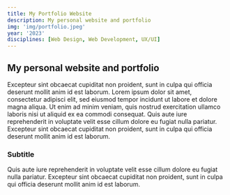 ```yaml
---
title: My Portfolio Website
description: My personal website and portfolio
img: 'img/portfolio.jpeg'
year: '2023'
disciplines: [Web Design, Web Development, UX/UI]
---
```


## My personal website and portfolio

Excepteur sint obcaecat cupiditat non proident, sunt in culpa qui officia
deserunt mollit anim id est laborum. Lorem ipsum dolor sit amet, consectetur
adipisci elit, sed eiusmod tempor incidunt ut labore et dolore magna aliqua. Ut
enim ad minim veniam, quis nostrud exercitation ullamco laboris nisi ut aliquid
ex ea commodi consequat. Quis aute iure reprehenderit in voluptate velit esse
cillum dolore eu fugiat nulla pariatur. Excepteur sint obcaecat cupiditat non
proident, sunt in culpa qui officia deserunt mollit anim id est laborum.

### Subtitle

Quis aute iure reprehenderit in voluptate velit esse cillum dolore eu fugiat
nulla pariatur. Excepteur sint obcaecat cupiditat non proident, sunt in culpa
qui officia deserunt mollit anim id est laborum.
